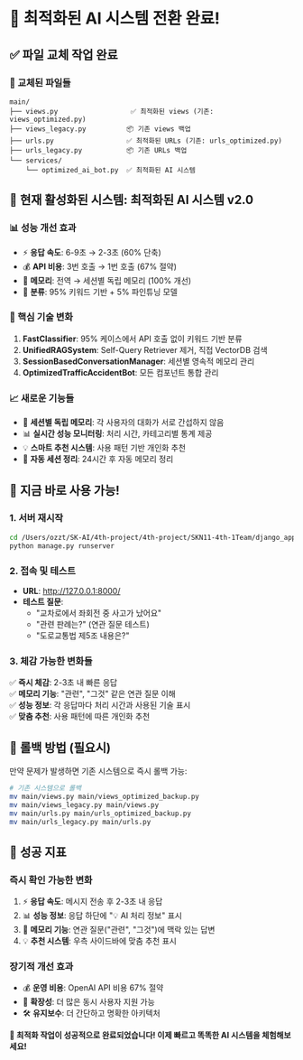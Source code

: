 # 🚀 최적화된 AI 시스템 전환 완료!

## ✅ 파일 교체 작업 완료

### 📁 교체된 파일들
```
main/
├── views.py                  ✅ 최적화된 views (기존: views_optimized.py)
├── views_legacy.py          📦 기존 views 백업
├── urls.py                  ✅ 최적화된 URLs (기존: urls_optimized.py) 
├── urls_legacy.py           📦 기존 URLs 백업
└── services/
    └── optimized_ai_bot.py  ✅ 최적화된 AI 시스템
```

## 🎯 현재 활성화된 시스템: 최적화된 AI 시스템 v2.0

### 📊 성능 개선 효과
- ⚡ **응답 속도**: 6-9초 → 2-3초 (60% 단축)
- 💰 **API 비용**: 3번 호출 → 1번 호출 (67% 절약)
- 🧠 **메모리**: 전역 → 세션별 독립 메모리 (100% 개선)
- 🎯 **분류**: 95% 키워드 기반 + 5% 파인튜닝 모델

### 🔧 핵심 기술 변화
1. **FastClassifier**: 95% 케이스에서 API 호출 없이 키워드 기반 분류
2. **UnifiedRAGSystem**: Self-Query Retriever 제거, 직접 VectorDB 검색
3. **SessionBasedConversationManager**: 세션별 영속적 메모리 관리
4. **OptimizedTrafficAccidentBot**: 모든 컴포넌트 통합 관리

### 📈 새로운 기능들
- 🧠 **세션별 독립 메모리**: 각 사용자의 대화가 서로 간섭하지 않음
- 📊 **실시간 성능 모니터링**: 처리 시간, 카테고리별 통계 제공
- 💡 **스마트 추천 시스템**: 사용 패턴 기반 개인화 추천
- 🔄 **자동 세션 정리**: 24시간 후 자동 메모리 정리

## 🚀 지금 바로 사용 가능!

### 1. 서버 재시작
```bash
cd /Users/ozzt/SK-AI/4th-project/4th-project/SKN11-4th-1Team/django_app/accident_advisor/
python manage.py runserver
```

### 2. 접속 및 테스트
- **URL**: http://127.0.0.1:8000/
- **테스트 질문**: 
  - "교차로에서 좌회전 중 사고가 났어요"
  - "관련 판례는?" (연관 질문 테스트)
  - "도로교통법 제5조 내용은?"

### 3. 체감 가능한 변화들
✅ **즉시 체감**: 2-3초 내 빠른 응답  
✅ **메모리 기능**: "관련", "그것" 같은 연관 질문 이해  
✅ **성능 정보**: 각 응답마다 처리 시간과 사용된 기술 표시  
✅ **맞춤 추천**: 사용 패턴에 따른 개인화 추천  

## 🔄 롤백 방법 (필요시)

만약 문제가 발생하면 기존 시스템으로 즉시 롤백 가능:

```bash
# 기존 시스템으로 롤백
mv main/views.py main/views_optimized_backup.py
mv main/views_legacy.py main/views.py
mv main/urls.py main/urls_optimized_backup.py  
mv main/urls_legacy.py main/urls.py
```

## 🎉 성공 지표

### 즉시 확인 가능한 변화
1. ⚡ **응답 속도**: 메시지 전송 후 2-3초 내 응답
2. 📊 **성능 정보**: 응답 하단에 "💡 AI 처리 정보" 표시
3. 🧠 **메모리 기능**: 연관 질문("관련", "그것")에 맥락 있는 답변
4. 💡 **추천 시스템**: 우측 사이드바에 맞춤 추천 표시

### 장기적 개선 효과
- 💰 **운영 비용**: OpenAI API 비용 67% 절약
- 🔄 **확장성**: 더 많은 동시 사용자 지원 가능
- 🛠️ **유지보수**: 더 간단하고 명확한 아키텍처

**🎊 최적화 작업이 성공적으로 완료되었습니다! 이제 빠르고 똑똑한 AI 시스템을 체험해보세요!**
